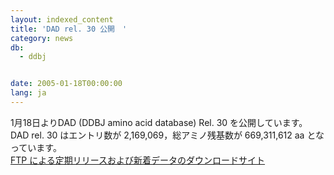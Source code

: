 ```yaml
---
layout: indexed_content
title: 'DAD rel. 30 公開　'
category: news
db:
  - ddbj


date: 2005-01-18T00:00:00
lang: ja
---
```


1月18日よりDAD (DDBJ amino acid database) Rel. 30 を公開しています。 DAD rel. 30 はエントリ数が 2,169,069，総アミノ残基数が 669,311,612 aa となっています。<br><a href="/services/index.html">FTP による定期リリースおよび新着データのダウンロードサイト</a>
